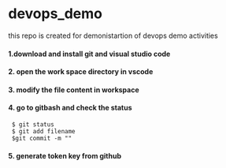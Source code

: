 # devops_demo
 this repo is created for demonistartion of devops demo activities
#### 1.download and install git and visual studio code
#### 2. open the work space directory in vscode
#### 3. modify the file content in workspace
#### 4. go to gitbash and check the status
     $ git status
     $ git add filename
     $git commit -m ""
#### 5. generate token key from github      